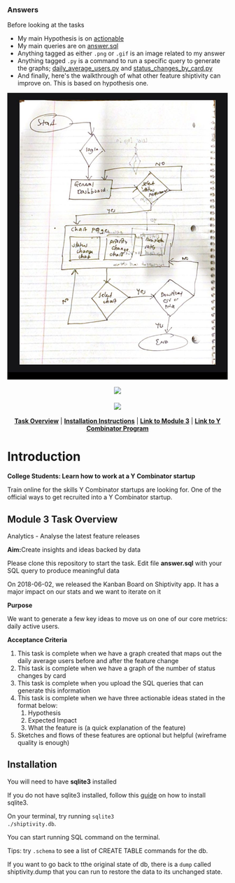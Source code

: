 ### Answers
Before looking at the tasks 
 - My main Hypothesis is on [actionable](https://github.com/leonkoech/-shiptivitas-3/blob/master/actionable.md)
 - My main queries are on [answer.sql](https://github.com/leonkoech/-shiptivitas-3/blob/master/answer.sql)
 - Anything tagged as either `.png` or `.gif` is an image related to my answer 
 - Anything tagged `.py` is a command to run a specific query to generate the graphs; [daily_average_users.py](https://github.com/leonkoech/-shiptivitas-3/blob/master/daily_average_users.py) and [status_changes_by_card.py](https://github.com/leonkoech/-shiptivitas-3/blob/master/status_changes_by_card.py)
 - And finally, here's the walkthrough of what other feature shiptivity can improve on. This is based on hypothesis one. 
 
![hypothesis 1 image](https://github.com/leonkoech/-shiptivitas-3/blob/master/hypothesis-feature-s3.jpeg)


<p align="center">
<a href="https://www.insidesherpa.com/virtual-internships/prototype/oRMogWRHeewqHzA7u/College%20Students%3A%20Learn%20how%20to%20work%20at%20a%20YC%20startup">
<img src="https://s3-ap-southeast-2.amazonaws.com/insidesherpa-assets/yc/yc-blade.png"></a>
<br><br>
  <a href="https://www.insidesherpa.com/virtual-internships/prototype/oRMogWRHeewqHzA7u/College%20Students%3A%20Learn%20how%20to%20work%20at%20a%20YC%20startup">
  <img src="https://s3-ap-southeast-2.amazonaws.com/insidesherpa-assets/yc/workatastartup_logo_orange-c2a27f6374f9395166ee9906e2e0873af835b3c6132ae6aa0543582298567041.svg"></a>
</p>

<p align="center"> 
	<b><a href="#task">Task Overview</a></b>
	|
	<b><a href="#installation">Installation Instructions</a></b>
	| 
	<b><a href="https://www.insidesherpa.com/modules/oRMogWRHeewqHzA7u/nEg96uYWs9oh5Jrbc" target="_blank">Link to Module 3</a></b>		
	| 
	<b><a href="https://www.insidesherpa.com/virtual-internships/prototype/oRMogWRHeewqHzA7u/College%20Students%3A%20Learn%20how%20to%20work%20at%20a%20YC%20startup">Link to Y Combinator Program</a></b>
</p>

<h1> Introduction</h1> 
<b> College Students: Learn how to work at a Y Combinator startup </b>
<p>Train online for the skills Y Combinator startups are looking for. One of the official ways to get recruited into a Y Combinator startup.</p>

<h2 id="task"> Module 3 Task Overview </h2>
<p>Analytics - Analyse the latest feature releases</p>
<p> <b>Aim:</b>Create insights and ideas backed by data</p>

<p>Please clone this repository to start the task. Edit file <b>answer.sql</b> with your SQL query to produce meaningful data</p>

<p>On 2018-06-02, we released the Kanban Board on Shiptivity app. It has a major impact on our stats and we want to iterate on it</p>

<b>Purpose</b>
<p>We want to generate a few key ideas to move us on one of our core metrics: daily active users.</p>

<b>Acceptance Criteria</b>
<ol>
<li>This task is complete when we have a graph created that maps out the daily average users before and after the feature change</li>
<li>This task is complete when we have a graph of the number of status changes by card</li>
<li>This task is complete when you upload the SQL queries that can generate this information</li>
<li>This task is complete when we have three actionable ideas stated in the format below:
<ol>
	<li>Hypothesis </li>
	<li>Expected Impact </li>
	<li>What the feature is (a quick explanation of the feature)</li>
</ol>
</li>
<li>Sketches and flows of these features are optional but helpful (wireframe quality is enough)</li>
</ol>

<h2 id="installation" >Installation</h2>

<p>
You will need to have <b>sqlite3</b> installed

If you do not have sqlite3 installed, follow this <a href="https://www.tutorialspoint.com/sqlite/sqlite_installation.htm">guide</a> on how to install sqlite3.

On your terminal, try running <code>sqlite3 ./shiptivity.db</code>.

You can start running SQL command on the terminal.
</p>
<p>Tips: try <code>.schema</code> to see a list of CREATE TABLE commands for the db.</p>

<p> If you want to go back to tthe original state of db, there is a <code>dump</code> called shiptivity.dump that you can run to restore the data to its unchanged state.
